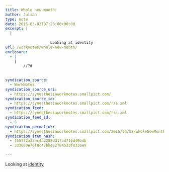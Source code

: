 ```yaml
---
title: Whole new month!
author: Julian
type: note
date: 2015-03-02T07:23:00+00:00
excerpt: |
  |
    
    				Looking at identity
url: /worknotes/whole-new-month/
enclosure:
  - |
    |
        //?#
        
        
syndication_source:
  - WorkNotes
syndication_source_uri:
  - https://synesthesiaworknotes.smallpict.com/
syndication_source_id:
  - https://synesthesiaworknotes.smallpict.com/rss.xml
syndication_feed:
  - https://synesthesiaworknotes.smallpict.com/rss.xml
syndication_feed_id:
  - 8
syndication_permalink:
  - https://synesthesiaworknotes.smallpict.com/2015/03/02/wholeNewMonth.html
syndication_item_hash:
  - f55772a35bc4a2288dd17ad716d49bdb
  - 333680e76f0c47bbe82784533f833ae9

---
```

Looking at [identity][1]

 [1]: https://openid.net/connect/